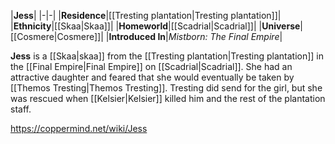 |**Jess**|
|-|-|
|**Residence**|[[Tresting plantation\|Tresting plantation]]|
|**Ethnicity**|[[Skaa\|Skaa]]|
|**Homeworld**|[[Scadrial\|Scadrial]]|
|**Universe**|[[Cosmere\|Cosmere]]|
|**Introduced In**|*Mistborn: The Final Empire*|

**Jess** is a [[Skaa\|skaa]] from the [[Tresting plantation\|Tresting plantation]] in the [[Final Empire\|Final Empire]] on [[Scadrial\|Scadrial]].
She had an attractive daughter and feared that she would eventually be taken by [[Themos Tresting\|Themos Tresting]]. Tresting did send for the girl, but she was rescued when [[Kelsier\|Kelsier]] killed him and the rest of the plantation staff.



https://coppermind.net/wiki/Jess